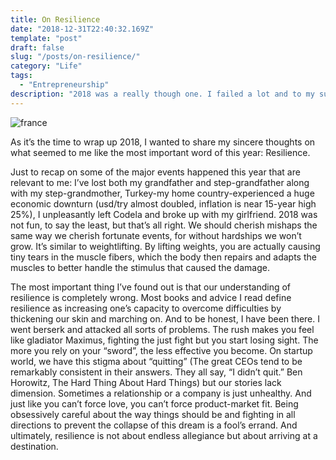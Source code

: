 ```yaml
---
title: On Resilience
date: "2018-12-31T22:40:32.169Z"
template: "post"
draft: false
slug: "/posts/on-resilience/"
category: "Life"
tags:
  - "Entrepreneurship"
description: "2018 was a really though one. I failed a lot and to my surprise, even after everything that has happened, life goes on."
---
```


![france](/media/france.jpg)

As it’s the time to wrap up 2018, I wanted to share my sincere thoughts on what seemed to me like the most important word of this year: Resilience.

Just to recap on some of the major events happened this year that are relevant to me: I’ve lost both my grandfather and step-grandfather along with my step-grandmother, Turkey-my home country-experienced a huge economic downturn (usd/try almost doubled, inflation is near 15-year high 25%), I unpleasantly left Codela and broke up with my girlfriend. 2018 was not fun, to say the least, but that’s all right. We should cherish mishaps the same way we cherish fortunate events, for without hardships we won’t grow. It’s similar to weightlifting. By lifting weights, you are actually causing tiny tears in the muscle fibers, which the body then repairs and adapts the muscles to better handle the stimulus that caused the damage.

The most important thing I’ve found out is that our understanding of resilience is completely wrong. Most books and advice I read define resilience as increasing one’s capacity to overcome difficulties by thickening our skin and marching on. And to be honest, I have been there. I went berserk and attacked all sorts of problems. The rush makes you feel like gladiator Maximus, fighting the just fight but you start losing sight. The more you rely on your “sword”, the less effective you become. On startup world, we have this stigma about “quitting” (The great CEOs tend to be remarkably consistent in their answers. They all say, “I didn’t quit.” Ben Horowitz, The Hard Thing About Hard Things) but our stories lack dimension. Sometimes a relationship or a company is just unhealthy. And just like you can’t force love, you can’t force product-market fit. Being obsessively careful about the way things should be and fighting in all directions to prevent the collapse of this dream is a fool’s errand. And ultimately, resilience is not about endless allegiance but about arriving at a destination.